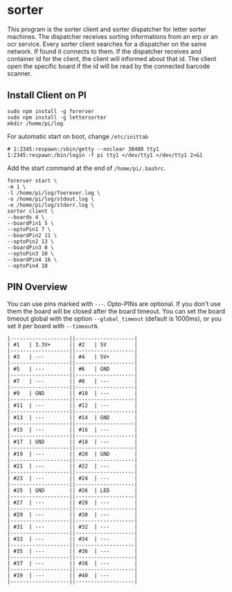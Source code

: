 # sorter

This program is the sorter client and sorter dispatcher for letter sorter machines. The dispatcher receives sorting informations from an erp or an ocr service.
Every sorter client searches for a dispatcher on the same network. If found it connects to them. If the dispatcher receives and container id for the client, the client will informed about that id. The client open the specific board if the id will be read by the connected barcode scanner.

## Install Client on PI

```
sudo npm install -g forerver
sudo npm install -g lettersorter
mkdir /home/pi/log
```

For automatic start on boot, change `/etc/inittab`

```
# 1:2345:respawn:/sbin/getty --noclear 38400 tty1
1:2345:respawn:/bin/login -f pi tty1 </dev/tty1 >/dev/tty1 2>&1
```

Add the start command at the end of `/home/pi/.bashrc`.
```
forerver start \
-m 1 \
-l /home/pi/log/foerever.log \
-o /home/pi/log/stdout.log \
-e /home/pi/log/stderr.log \
sorter client \
--boards 4 \
--boardPin1 5 \
--optoPin1 7 \
--boardPin2 11 \
--optoPin2 13 \
--boardPin3 8 \
--optoPin3 10 \
--boardPin4 16 \
--optoPin4 18
```

## PIN Overview
You can use pins marked with `---`. Opto-PINs are optional. If you don't use them the board will be closed after the board timeout. You can set the board timeout global with the option `--global_timeout` (default is 1000ms), or you set it per board with `--timeoutN`.

```
|-------------------||-------------------|
| #1   | 3.3V+      || #2   | 5V         |
|-------------------||-------------------|
| #3   | ---        || #4   | 5V+        |
|-------------------||-------------------|
| #5   | ---        || #6   | GND        |
|-------------------||-------------------|
| #7   | ---        || #8   | ---        |
|-------------------||-------------------|
| #9   | GND        || #10  | ---        |
|-------------------||-------------------|
| #11  | ---        || #12  | ---        |
|-------------------||-------------------|
| #13  | ---        || #14  | GND        |
|-------------------||-------------------|
| #15  | ---        || #16  | ---        |
|-------------------||-------------------|
| #17  | GND        || #18  | ---        |
|-------------------||-------------------|
| #19  | ---        || #20  | GND        |
|-------------------||-------------------|
| #21  | ---        || #22  | ---        |
|-------------------||-------------------|
| #23  | ---        || #24  | ---        |
|-------------------||-------------------|
| #25  | GND        || #26  | LED        |
|-------------------||-------------------|
| #27  | ---        || #28  | ---        |
|-------------------||-------------------|
| #29  | ---        || #30  | ---        |
|-------------------||-------------------|
| #31  | ---        || #32  | ---        |
|-------------------||-------------------|
| #33  | ---        || #34  | ---        |
|-------------------||-------------------|
| #35  | ---        || #36  | ---        |
|-------------------||-------------------|
| #37  | ---        || #38  | ---        |
|-------------------||-------------------|
| #39  | ---        || #40  | ---        |
|-------------------||-------------------|

```
